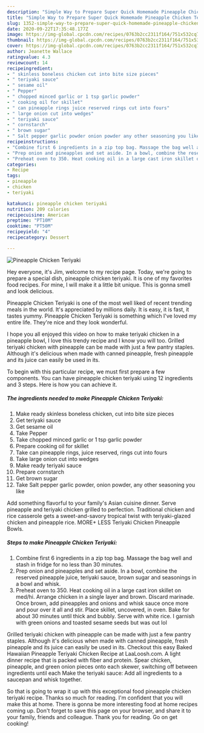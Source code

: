 ```yaml
---
description: "Simple Way to Prepare Super Quick Homemade Pineapple Chicken Teriyaki"
title: "Simple Way to Prepare Super Quick Homemade Pineapple Chicken Teriyaki"
slug: 1352-simple-way-to-prepare-super-quick-homemade-pineapple-chicken-teriyaki
date: 2020-09-22T17:35:48.177Z
image: https://img-global.cpcdn.com/recipes/0763b2cc2311f164/751x532cq70/pineapple-chicken-teriyaki-recipe-main-photo.jpg
thumbnail: https://img-global.cpcdn.com/recipes/0763b2cc2311f164/751x532cq70/pineapple-chicken-teriyaki-recipe-main-photo.jpg
cover: https://img-global.cpcdn.com/recipes/0763b2cc2311f164/751x532cq70/pineapple-chicken-teriyaki-recipe-main-photo.jpg
author: Jeanette Wallace
ratingvalue: 4.3
reviewcount: 14
recipeingredient:
- " skinless boneless chicken cut into bite size pieces"
- " teriyaki sauce"
- " sesame oil"
- " Pepper"
- " chopped minced garlic or 1 tsp garlic powder"
- " cooking oil for skillet"
- " can pineapple rings juice reserved rings cut into fours"
- " large onion cut into wedges"
- " teriyaki sauce"
- " cornstarch"
- " brown sugar"
- " Salt pepper garlic powder onion powder any other seasoning you like"
recipeinstructions:
- "Combine first 6 ingredients in a zip top bag. Massage the bag well and stash in fridge for no less than 30 minutes."
- "Prep onion and pineapples and set aside. In a bowl, combine the reserved pineapple juice, teriyaki sauce, brown sugar and seasonings in a bowl and whisk."
- "Preheat oven to 350. Heat cooking oil in a large cast iron skillet on med/hi. Arrange chicken in a single layer and brown. Discard marinade. Once brown, add pineapples and onions and whisk sauce once more and pour over it all and stir. Place skillet, uncovered, in oven. Bake for about 30 minutes until thick and bubbly. Serve with white rice. I garnish with green onions and toasted sesame seeds but was out lol"
categories:
- Recipe
tags:
- pineapple
- chicken
- teriyaki

katakunci: pineapple chicken teriyaki 
nutrition: 209 calories
recipecuisine: American
preptime: "PT10M"
cooktime: "PT50M"
recipeyield: "4"
recipecategory: Dessert

---
```



![Pineapple Chicken Teriyaki](https://img-global.cpcdn.com/recipes/0763b2cc2311f164/751x532cq70/pineapple-chicken-teriyaki-recipe-main-photo.jpg)

Hey everyone, it's Jim, welcome to my recipe page. Today, we're going to prepare a special dish, pineapple chicken teriyaki. It is one of my favorites food recipes. For mine, I will make it a little bit unique. This is gonna smell and look delicious.

Pineapple Chicken Teriyaki is one of the most well liked of recent trending meals in the world. It's appreciated by millions daily. It is easy, it is fast, it tastes yummy. Pineapple Chicken Teriyaki is something which I've loved my entire life. They're nice and they look wonderful.

I hope you all enjoyed this video on how to make teriyaki chicken in a pineapple bowl, I love this trendy recipe and I know you will too. Grilled teriyaki chicken with pineapple can be made with just a few pantry staples. Although it&#39;s delicious when made with canned pineapple, fresh pineapple and its juice can easily be used in its.


To begin with this particular recipe, we must first prepare a few components. You can have pineapple chicken teriyaki using 12 ingredients and 3 steps. Here is how you can achieve it.

<!--inarticleads1-->

##### The ingredients needed to make Pineapple Chicken Teriyaki:

1. Make ready  skinless boneless chicken, cut into bite size pieces
1. Get  teriyaki sauce
1. Get  sesame oil
1. Take  Pepper
1. Take  chopped minced garlic or 1 tsp garlic powder
1. Prepare  cooking oil for skillet
1. Take  can pineapple rings, juice reserved, rings cut into fours
1. Take  large onion cut into wedges
1. Make ready  teriyaki sauce
1. Prepare  cornstarch
1. Get  brown sugar
1. Take  Salt pepper garlic powder, onion powder, any other seasoning you like


Add something flavorful to your family&#39;s Asian cuisine dinner. Serve pineapple and teriyaki chicken grilled to perfection. Traditional chicken and rice casserole gets a sweet-and-savory tropical twist with teriyaki-glazed chicken and pineapple rice. MORE+ LESS Teriyaki Chicken Pineapple Bowls. 

<!--inarticleads2-->

##### Steps to make Pineapple Chicken Teriyaki:

1. Combine first 6 ingredients in a zip top bag. Massage the bag well and stash in fridge for no less than 30 minutes.
1. Prep onion and pineapples and set aside. In a bowl, combine the reserved pineapple juice, teriyaki sauce, brown sugar and seasonings in a bowl and whisk.
1. Preheat oven to 350. Heat cooking oil in a large cast iron skillet on med/hi. Arrange chicken in a single layer and brown. Discard marinade. Once brown, add pineapples and onions and whisk sauce once more and pour over it all and stir. Place skillet, uncovered, in oven. Bake for about 30 minutes until thick and bubbly. Serve with white rice. I garnish with green onions and toasted sesame seeds but was out lol


Grilled teriyaki chicken with pineapple can be made with just a few pantry staples. Although it&#39;s delicious when made with canned pineapple, fresh pineapple and its juice can easily be used in its. Checkout this easy Baked Hawaiian Pineapple Teriyaki Chicken Recipe at LaaLoosh.com. A light dinner recipe that is packed with fiber and protein. Spear chicken, pineapple, and green onion pieces onto each skewer, switching off between ingredients until each Make the teriyaki sauce: Add all ingredients to a saucepan and whisk together. 

So that is going to wrap it up with this exceptional food pineapple chicken teriyaki recipe. Thanks so much for reading. I'm confident that you will make this at home. There is gonna be more interesting food at home recipes coming up. Don't forget to save this page on your browser, and share it to your family, friends and colleague. Thank you for reading. Go on get cooking!
